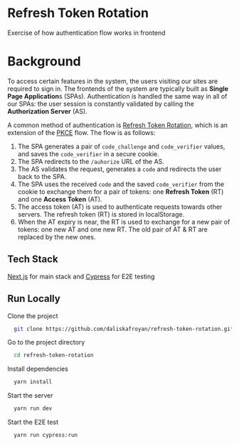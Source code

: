 # Refresh Token Rotation

Exercise of how authentication flow works in frontend

# Background

To access certain features in the system, the users visiting our sites are required to sign in. The frontends of the system are typically built as **Single Page Application**s (SPAs). Authentication is handled the same way in all of our SPAs: the user session is constantly validated by calling the **Authorization Server** (AS).

A common method of authentication is [Refresh Token Rotation](https://auth0.com/docs/secure/tokens/refresh-tokens/refresh-token-rotation), which is an extension of the [PKCE](https://www.oauth.com/oauth2-servers/pkce/) flow. The flow is as follows:

1. The SPA generates a pair of `code_challenge` and `code_verifier` values, and saves the `code_verifier` in a secure cookie.
2. The SPA redirects to the `/auhorize` URL of the AS.
3. The AS validates the request, generates a `code` and redirects the user back to the SPA.
4. The SPA uses the received `code` and the saved `code_verifier` from the cookie to exchange them for a pair of tokens: one **Refresh Token** (RT) and one **Access Token** (AT).
5. The access token (AT) is used to authenticate requests towards other servers. The refresh token (RT) is stored in localStorage.
6. When the AT expiry is near, the RT is used to exchange for a new pair of tokens: one new AT and one new RT. The old pair of AT & RT are replaced by the new ones.

## Tech Stack

[Next.js](https://nextjs.org/) for main stack and [Cypress](https://www.cypress.io/) for E2E testing

## Run Locally

Clone the project

```bash
  git clone https://github.com/daliskafroyan/refresh-token-rotation.git
```

Go to the project directory

```bash
  cd refresh-token-rotation
```

Install dependencies

```bash
  yarn install
```

Start the server

```bash
  yarn run dev
```

Start the E2E test

```bash
  yarn run cypress:run
```
